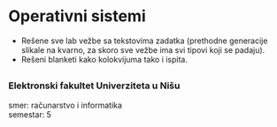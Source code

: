 # Operativni sistemi

- Rešene sve lab vežbe sa tekstovima zadatka (prethodne generacije slikale na kvarno, za skoro sve vežbe ima svi tipovi koji se padaju).
- Rešeni blanketi kako kolokvijuma tako i ispita.

##

### Elektronski fakultet Univerziteta u Nišu
smer: računarstvo i informatika<br/>
semestar: 5
